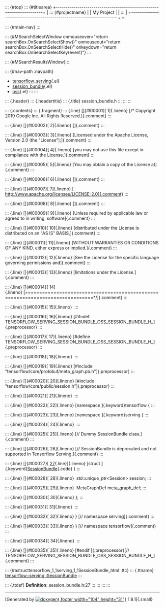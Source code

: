 ::: {#top}
::: {#titlearea}
+-----------------------------------------------------------------------+
| ::: {#projectname}                                                    |
| My Project                                                            |
| :::                                                                   |
+-----------------------------------------------------------------------+
:::

::: {#main-nav}
:::

::: {#MSearchSelectWindow onmouseover="return searchBox.OnSearchSelectShow()" onmouseout="return searchBox.OnSearchSelectHide()" onkeydown="return searchBox.OnSearchSelectKey(event)"}
:::

::: {#MSearchResultsWindow}
:::

::: {#nav-path .navpath}
-   [tensorflow\_serving](dir_bbc8937306723ff096d79d77f4a73363.html){.el}
-   [session\_bundle](dir_545072a0b62e8d32e4be92843450628a.html){.el}
-   [oss](dir_f6b5208be2bca6c9253289776487ab4f.html){.el}
:::
:::

::: {.header}
::: {.headertitle}
::: {.title}
session\_bundle.h
:::
:::
:::

::: {.contents}
::: {.fragment}
::: {.line}
[]{#l00001}[ 1]{.lineno} [/\* Copyright 2019 Google Inc. All Rights
Reserved.]{.comment}
:::

::: {.line}
[]{#l00002}[ 2]{.lineno} []{.comment}
:::

::: {.line}
[]{#l00003}[ 3]{.lineno} [Licensed under the Apache License, Version 2.0
(the \"License\");]{.comment}
:::

::: {.line}
[]{#l00004}[ 4]{.lineno} [you may not use this file except in compliance
with the License.]{.comment}
:::

::: {.line}
[]{#l00005}[ 5]{.lineno} [You may obtain a copy of the License
at]{.comment}
:::

::: {.line}
[]{#l00006}[ 6]{.lineno} []{.comment}
:::

::: {.line}
[]{#l00007}[ 7]{.lineno} [
http://www.apache.org/licenses/LICENSE-2.0]{.comment}
:::

::: {.line}
[]{#l00008}[ 8]{.lineno} []{.comment}
:::

::: {.line}
[]{#l00009}[ 9]{.lineno} [Unless required by applicable law or agreed to
in writing, software]{.comment}
:::

::: {.line}
[]{#l00010}[ 10]{.lineno} [distributed under the License is distributed
on an \"AS IS\" BASIS,]{.comment}
:::

::: {.line}
[]{#l00011}[ 11]{.lineno} [WITHOUT WARRANTIES OR CONDITIONS OF ANY KIND,
either express or implied.]{.comment}
:::

::: {.line}
[]{#l00012}[ 12]{.lineno} [See the License for the specific language
governing permissions and]{.comment}
:::

::: {.line}
[]{#l00013}[ 13]{.lineno} [limitations under the License.]{.comment}
:::

::: {.line}
[]{#l00014}[
14]{.lineno} [==============================================================================\*/]{.comment}
:::

::: {.line}
[]{#l00015}[ 15]{.lineno} 
:::

::: {.line}
[]{#l00016}[ 16]{.lineno} [\#ifndef
TENSORFLOW\_SERVING\_SESSION\_BUNDLE\_OSS\_SESSION\_BUNDLE\_H\_]{.preprocessor}
:::

::: {.line}
[]{#l00017}[ 17]{.lineno} [\#define
TENSORFLOW\_SERVING\_SESSION\_BUNDLE\_OSS\_SESSION\_BUNDLE\_H\_]{.preprocessor}
:::

::: {.line}
[]{#l00018}[ 18]{.lineno} 
:::

::: {.line}
[]{#l00019}[ 19]{.lineno} [\#include
\"tensorflow/core/protobuf/meta\_graph.pb.h\"]{.preprocessor}
:::

::: {.line}
[]{#l00020}[ 20]{.lineno} [\#include
\"tensorflow/core/public/session.h\"]{.preprocessor}
:::

::: {.line}
[]{#l00021}[ 21]{.lineno} 
:::

::: {.line}
[]{#l00022}[ 22]{.lineno} [namespace ]{.keyword}tensorflow {
:::

::: {.line}
[]{#l00023}[ 23]{.lineno} [namespace ]{.keyword}serving {
:::

::: {.line}
[]{#l00024}[ 24]{.lineno} 
:::

::: {.line}
[]{#l00025}[ 25]{.lineno} [// Dummy SessionBundle class.]{.comment}
:::

::: {.line}
[]{#l00026}[ 26]{.lineno} [// SessionBundle is deprecated and not
supported in Tensorflow Serving.]{.comment}
:::

::: {.line}
[]{#l00027}[
[27](structtensorflow_1_1serving_1_1SessionBundle.html){.line}]{.lineno} [struct
]{.keyword}[SessionBundle](structtensorflow_1_1serving_1_1SessionBundle.html){.code}
{
:::

::: {.line}
[]{#l00028}[ 28]{.lineno}  std::unique\_ptr\<Session\> session;
:::

::: {.line}
[]{#l00029}[ 29]{.lineno}  MetaGraphDef meta\_graph\_def;
:::

::: {.line}
[]{#l00030}[ 30]{.lineno} };
:::

::: {.line}
[]{#l00031}[ 31]{.lineno} 
:::

::: {.line}
[]{#l00032}[ 32]{.lineno} } [// namespace serving]{.comment}
:::

::: {.line}
[]{#l00033}[ 33]{.lineno} } [// namespace tensorflow]{.comment}
:::

::: {.line}
[]{#l00034}[ 34]{.lineno} 
:::

::: {.line}
[]{#l00035}[ 35]{.lineno} [\#endif ]{.preprocessor}[//
TENSORFLOW\_SERVING\_SESSION\_BUNDLE\_OSS\_SESSION\_BUNDLE\_H\_]{.comment}
:::

::: {#astructtensorflow_1_1serving_1_1SessionBundle_html .ttc}
::: {.ttname}
[tensorflow::serving::SessionBundle](structtensorflow_1_1serving_1_1SessionBundle.html)
:::

::: {.ttdef}
**Definition:** session\_bundle.h:27
:::
:::
:::
:::

------------------------------------------------------------------------

[Generated by [![doxygen](doxygen.svg){.footer width="104"
height="31"}](https://www.doxygen.org/index.html) 1.9.1]{.small}

